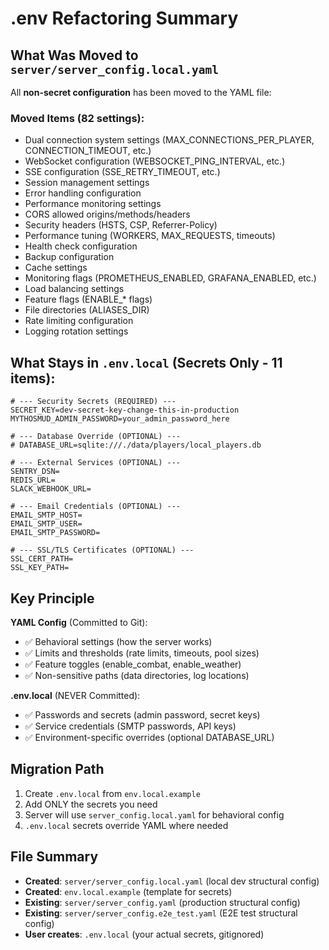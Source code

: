 # .env Refactoring Summary

## What Was Moved to `server/server_config.local.yaml`

All **non-secret configuration** has been moved to the YAML file:

### Moved Items (82 settings):
- Dual connection system settings (MAX_CONNECTIONS_PER_PLAYER, CONNECTION_TIMEOUT, etc.)
- WebSocket configuration (WEBSOCKET_PING_INTERVAL, etc.)
- SSE configuration (SSE_RETRY_TIMEOUT, etc.)
- Session management settings
- Error handling configuration
- Performance monitoring settings
- CORS allowed origins/methods/headers
- Security headers (HSTS, CSP, Referrer-Policy)
- Performance tuning (WORKERS, MAX_REQUESTS, timeouts)
- Health check configuration
- Backup configuration
- Cache settings
- Monitoring flags (PROMETHEUS_ENABLED, GRAFANA_ENABLED, etc.)
- Load balancing settings
- Feature flags (ENABLE_* flags)
- File directories (ALIASES_DIR)
- Rate limiting configuration
- Logging rotation settings

## What Stays in `.env.local` (Secrets Only - 11 items):

```env
# --- Security Secrets (REQUIRED) ---
SECRET_KEY=dev-secret-key-change-this-in-production
MYTHOSMUD_ADMIN_PASSWORD=your_admin_password_here

# --- Database Override (OPTIONAL) ---
# DATABASE_URL=sqlite:///./data/players/local_players.db

# --- External Services (OPTIONAL) ---
SENTRY_DSN=
REDIS_URL=
SLACK_WEBHOOK_URL=

# --- Email Credentials (OPTIONAL) ---
EMAIL_SMTP_HOST=
EMAIL_SMTP_USER=
EMAIL_SMTP_PASSWORD=

# --- SSL/TLS Certificates (OPTIONAL) ---
SSL_CERT_PATH=
SSL_KEY_PATH=
```

## Key Principle

**YAML Config** (Committed to Git):
- ✅ Behavioral settings (how the server works)
- ✅ Limits and thresholds (rate limits, timeouts, pool sizes)
- ✅ Feature toggles (enable_combat, enable_weather)
- ✅ Non-sensitive paths (data directories, log locations)

**.env.local** (NEVER Committed):
- ✅ Passwords and secrets (admin password, secret keys)
- ✅ Service credentials (SMTP passwords, API keys)
- ✅ Environment-specific overrides (optional DATABASE_URL)

## Migration Path

1. Create `.env.local` from `env.local.example`
2. Add ONLY the secrets you need
3. Server will use `server_config.local.yaml` for behavioral config
4. `.env.local` secrets override YAML where needed

## File Summary

- **Created**: `server/server_config.local.yaml` (local dev structural config)
- **Created**: `env.local.example` (template for secrets)
- **Existing**: `server/server_config.yaml` (production structural config)
- **Existing**: `server/server_config.e2e_test.yaml` (E2E test structural config)
- **User creates**: `.env.local` (your actual secrets, gitignored)
